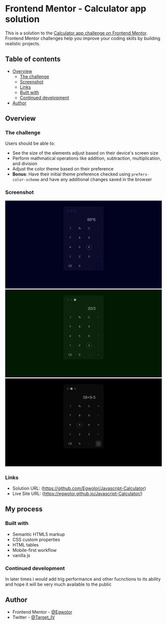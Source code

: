 # Frontend Mentor - Calculator app solution

This is a solution to the [Calculator app challenge on Frontend Mentor](https://www.frontendmentor.io/challenges/calculator-app-9lteq5N29). Frontend Mentor challenges help you improve your coding skills by building realistic projects. 

## Table of contents

- [Overview](#overview)
  - [The challenge](#the-challenge)
  - [Screenshot](#screenshot)
  - [Links](#links)
  - [Built with](#built-with)
  - [Continued development](#continued-development)
- [Author](#author)



## Overview

### The challenge

Users should be able to:

- See the size of the elements adjust based on their device's screen size
- Perform mathmatical operations like addition, subtraction, multiplication, and division
- Adjust the color theme based on their preference
- **Bonus**: Have their initial theme preference checked using `prefers-color-scheme` and have any additional changes saved in the browser

### Screenshot

![Blue theme](ss\Screenshot1.jpg)
![Green theme](ss/Screenshot2.jpg)
![Dark theme](ss/Screenshot3.jpg)



### Links

- Solution URL: (https://github.com/Egwolor/Javascript-Calculator)
- Live Site URL: (https://egwolor.github.io/Javascript-Calculator/)

## My process

### Built with

- Semantic HTML5 markup
- CSS custom properties
- HTML tables
- Mobile-first workflow
- vanilla js




### Continued development

In later times i would add trig performance and other fucnctions to its ability  and  hope it will be very much available to the public



## Author

- Frontend Mentor - [@Egwolor](https://www.frontendmentor.io/profile/Egwolor)
- Twitter - [@Target_IV](https://www.twitter.com/Target_IV)

